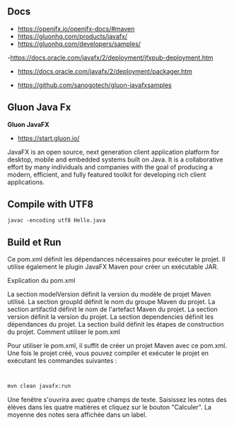 
## Docs

- https://openjfx.io/openjfx-docs/#maven
- https://gluonhq.com/products/javafx/
- https://gluonhq.com/developers/samples/

-https://docs.oracle.com/javafx/2/deployment/jfxpub-deployment.htm
- https://docs.oracle.com/javafx/2/deployment/packager.htm

- https://github.com/sanogotech/gluon-javafxsamples

## Gluon Java Fx

**Gluon JavaFX**

* https://start.gluon.io/

JavaFX is an open source, next generation client application platform for desktop, mobile and embedded systems built on Java. It is a collaborative effort by many individuals and companies with the goal of producing a modern, efficient, and fully featured toolkit for developing rich client applications.

## Compile with UTF8
```
javac -encoding utf8 Hello.java
```
  
## Build et Run

Ce pom.xml définit les dépendances nécessaires pour exécuter le projet. Il utilise également le plugin JavaFX Maven pour créer un exécutable JAR.

Explication du pom.xml

La section modelVersion définit la version du modèle de projet Maven utilisé.
La section groupId définit le nom du groupe Maven du projet.
La section artifactId définit le nom de l'artefact Maven du projet.
La section version définit la version du projet.
La section dependencies définit les dépendances du projet.
La section build définit les étapes de construction du projet.
Comment utiliser le pom.xml

Pour utiliser le pom.xml, il suffit de créer un projet Maven avec ce pom.xml. Une fois le projet créé, vous pouvez compiler et exécuter le projet en exécutant les commandes suivantes :

```bash


mvn clean javafx:run
```

Une fenêtre s'ouvrira avec quatre champs de texte. Saisissez les notes des élèves dans les quatre matières et cliquez sur le bouton "Calculer". La moyenne des notes sera affichée dans un label.
